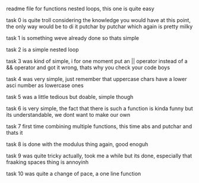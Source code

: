 readme file for functions nested loops, this one is quite easy

task 0 is quite troll considering the knowledge you would have at this point, the only way would be to di it putchar by putchar which again is pretty milky

task 1 is something weve already done so thats simple

task 2 is a simple nested loop

task 3 was kind of simple, i for one moment put an || operator instead of a && operator and got it wrong, thats why you check your code boys

task 4 was very simple, just remember that uppercase chars have a lower asci number as lowercase ones

task 5 was a little tedious but doable, simple though

task 6 is very simple, the fact that there is such a function is kinda funny but its understandable, we dont want to make our own

task 7 first time combining multiple functions, this time abs and putchar and thats it

task 8 is done with the modulus thing again, good enoguh

task 9 was quite tricky actually, took me a while but its done, especially that fraaking spaces thing is annoyinh

task 10 was quite a change of pace, a one line function